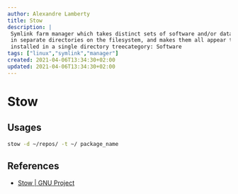 ```yaml
---
author: Alexandre Lamberty
title: Stow
description: |
 Symlink farm manager which takes distinct sets of software and/or data located
 in separate directories on the filesystem, and makes them all appear to be
 installed in a single directory treecategory: Software
tags: ["linux","symlink","manager"]
created: 2021-04-06T13:34:30+02:00
updated: 2021-04-06T13:34:30+02:00
---
```

# Stow

## Usages

```bash
stow -d ~/repos/ -t ~/ package_name 
```

## References

- [Stow | GNU Project](https://www.gnu.org/software/stow/)
